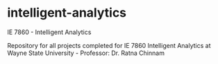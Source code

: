 # intelligent-analytics
IE 7860 - Intelligent Analytics

Repository for all projects completed for IE 7860 Intelligent Analytics at Wayne State University - Professor: Dr. Ratna Chinnam
